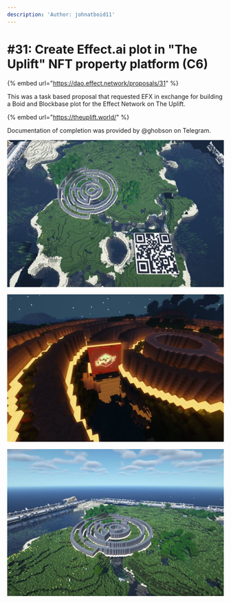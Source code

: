```yaml
---
description: 'Author: johnatboid11'
---
```


# \#31: Create Effect.ai plot in "The Uplift" NFT property platform \(C6\)

{% embed url="https://dao.effect.network/proposals/31" %}

This was a task based proposal that requested EFX in exchange for building a Boid and Blockbase plot for the Effect Network on The Uplift. 

{% embed url="https://theuplift.world/" %}

Documentation of completion was provided by @ghobson on Telegram. 

![](../.gitbook/assets/p31-3.jpg)

 

![](../.gitbook/assets/p31-2.jpg)

![](../.gitbook/assets/p31-1.jpg)

